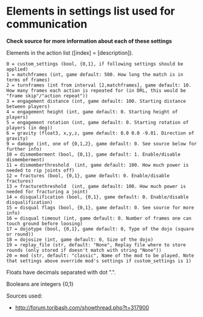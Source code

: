 Elements in settings list used for communication
==============================================

**Check source for more information about each of these settings**

Elements in the action list ([index] = [description]).
```
0 = custom_settings (bool, {0,1}, if following settings should be applied)
1 = matchframes (int, game default: 500. How long the match is in terms of frames)
2 = turnframes (int from interval [2,matchframes], game default: 10. How many frames each action is repeated for (in DRL, this would be "frame skip"/"action repeat"))
3 = engagement distance (int, game default: 100. Starting distance between players)
4 = engagement height (int, game default: 0. Starting height of players)
5 = engagement rotation (int, game default: 0. Starting rotation of players (in deg))
6 = gravity (float3, x,y,z, game default: 0.0 0.0 -9.81. Direction of gravity)
9 = damage (int, one of {0,1,2}, game default: 0. See source below for further info)
10 = dismemberment (bool, {0,1}, game default: 1. Enable/disable dismemberment)
11 = dismemberthreshold  (int, game default: 100. How much power is needed to rip joints off)
12 = fractures (bool, {0,1}, game default: 0. Enable/disable fractures)
13 = fracturethreshold  (int, game default: 100. How much power is needed for fracturing a joint)
14 = disqualification (bool, {0,1}, game default: 0. Enable/disable disqualification)
15 = disqual flags (bool, {0,1}, game default: 0. See source for more info)
16 = disqual timeout (int, game default: 0. Number of frames one can touch ground before loosing)
17 = dojotype (bool, {0,1}, game default: 0, Type of the dojo (square or round))
18 = dojosize (int, game default: 0, Size of the dojo)
19 = replay_file (str, default: "None", Replay file where to store rounds (only stored if doesn't match with string "None"))
20 = mod (str, default: "classic", Name of the mod to be played. Note that settings above override mod's settings if custom_settings is 1)
```

Floats have decimals separated with dot ".".

Booleans are integers {0,1}

Sources used:

* http://forum.toribash.com/showthread.php?t=317900
